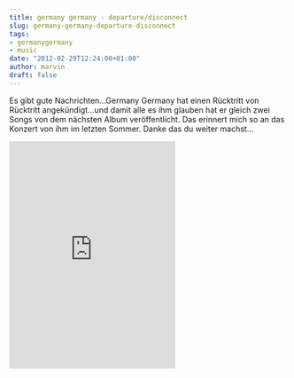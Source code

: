 ```yaml
---
title: germany germany - departure/disconnect
slug: germany-germany-departure-disconnect
tags:
- germanygermany
- music
date: "2012-02-29T12:24:00+01:00"
author: marvin
draft: false
---
```

Es gibt gute Nachrichten...Germany Germany hat einen Rücktritt von
Rücktritt angekündigt...und damit alle es ihm glauben hat er gleich zwei
Songs von dem nächsten Album veröffentlicht. Das erinnert mich so an das
Konzert von ihm im letzten Sommer. Danke das du weiter machst...

<iframe width="300" height="410" style="position: relative; display: block; width: 300px; height: 410px;" src="https://bandcamp.com/EmbeddedPlayer/v=2/album=3816641942/size=grande3/bgcol=FFFFFF/linkcol=4285BB/" allowtransparency="true" frameborder="0">[Departure/Disconnect
by Germany
Germany](http://grmnygrmny.bandcamp.com/album/departure-disconnect)</iframe>